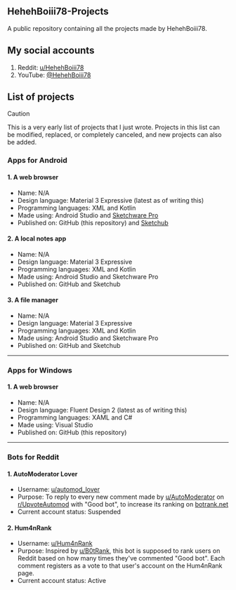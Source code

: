 ## HehehBoiii78-Projects
A public repository containing all the projects made by HehehBoiii78.

## My social accounts
1. Reddit: [u/HehehBoiii78](https://www.reddit.com/u/HehehBoiii78)
2. YouTube: [@HehehBoiii78](https://youtube.com/@hehehboiii78)

## List of projects
> [!CAUTION]
> This is a very early list of projects that I just wrote. Projects in this list can be modified, replaced, or completely canceled, and new projects can also be added.
### Apps for Android
#### 1. A web browser
* Name: N/A
* Design language: Material 3 Expressive (latest as of writing this)
* Programming languages: XML and Kotlin
* Made using: Android Studio and [Sketchware Pro](https://sketchware.pro)
* Published on: GitHub (this repository) and [Sketchub](https://web.sketchub.in/u/HehehBoiii78)
#### 2. A local notes app
* Name: N/A
* Design language: Material 3 Expressive
* Programming languages: XML and Kotlin
* Made using: Android Studio and Sketchware Pro
* Published on: GitHub and Sketchub
#### 3. A file manager
* Name: N/A
* Design language: Material 3 Expressive
* Programming languages: XML and Kotlin
* Made using: Android Studio and Sketchware Pro
* Published on: GitHub and Sketchub
***
### Apps for Windows
#### 1. A web browser
* Name: N/A
* Design language: Fluent Design 2 (latest as of writing this)
* Programming languages: XAML and C#
* Made using: Visual Studio
* Published on: GitHub (this repository)
***
### Bots for Reddit
#### 1. AutoModerator Lover
* Username: [u/automod_lover](https://www.reddit.com/u/automod_lover)
* Purpose: To reply to every new comment made by [u/AutoModerator](https://www.reddit.com/u/AutoModerator) on [r/UpvoteAutomod](https://www.reddit.com/r/UpvoteAutomod) with "Good bot", to increase its ranking on [botrank.net](https://botrank.net/bots/AutomModerator)
* Current account status: Suspended
#### 2. Hum4nRank
* Username: [u/Hum4nRank](https://www.reddit.com/u/Hum4nRank)
* Purpose: Inspired by [u/B0tRank](https://www.reddit.com/u/B0tRank), this bot is supposed to rank users on Reddit based on how many times they've commented "Good bot". Each comment registers as a vote to that user's account on the Hum4nRank page.
* Current account status: Active